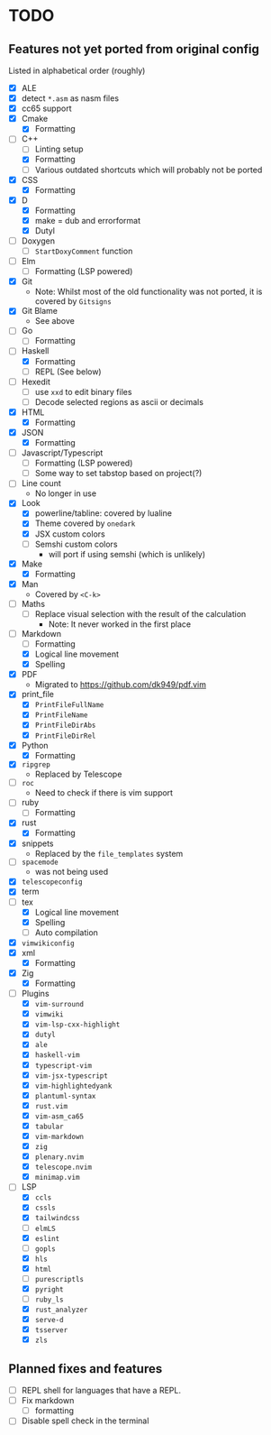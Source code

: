 # TODO

## Features not yet ported from original config

Listed in alphabetical order (roughly)

* [X] ALE
* [X] detect `*.asm` as nasm files
* [X] cc65 support
* [X] Cmake
    * [X] Formatting
* [ ] C++
    * [ ] Linting setup
    * [X] Formatting
    * [ ] Various outdated shortcuts which will probably not be ported
* [X] CSS
    * [X] Formatting
* [X] D
    * [X] Formatting
    * [X] make = dub and errorformat
    * [X] Dutyl
* [ ] Doxygen
    * [ ] `StartDoxyComment` function
* [ ] Elm
    * [ ] Formatting (LSP powered)
* [X] Git
    * Note: Whilst most of the old functionality was not ported, it is covered
        by `Gitsigns`
* [X] Git Blame
    * See above
* [ ] Go
    * [ ] Formatting
* [ ] Haskell
    * [X] Formatting
    * [ ] REPL (See below)
* [ ] Hexedit
    * [ ] use `xxd` to edit binary files
    * [ ] Decode selected regions as ascii or decimals
* [X] HTML
    * [X] Formatting
* [X] JSON
    * [X] Formatting
* [ ] Javascript/Typescript
    * [ ] Formatting (LSP powered)
    * [ ] Some way to set tabstop based on project(?)
* [ ] Line count
    * No longer in use
* [X] Look
    * [X] powerline/tabline: covered by lualine
    * [X] Theme covered by `onedark`
    * [X] JSX custom colors
    * [ ] Semshi custom colors
      * will port if using semshi (which is unlikely)
* [X] Make
    * [X] Formatting
* [X] Man
    * Covered by `<C-k>`
* [ ] Maths
    * [ ] Replace visual selection with the result of the calculation
        * Note: It never worked in the first place
* [ ] Markdown
    * [ ] Formatting
    * [X] Logical line movement
    * [X] Spelling
* [X] PDF
    * Migrated to <https://github.com/dk949/pdf.vim>
* [X] print_file
    * [X] `PrintFileFullName`
    * [X] `PrintFileName`
    * [X] `PrintFileDirAbs`
    * [X] `PrintFileDirRel`
* [X] Python
    * [X] Formatting
* [X] `ripgrep`
    * Replaced by Telescope
* [ ] `roc`
    * Need to check if there is vim support
* [ ] ruby
    * [ ] Formatting
* [X] rust
    * [X] Formatting
* [X] snippets
    * Replaced by the `file_templates` system
* [ ] `spacemode`
    * was not being used
* [X] `telescopeconfig`
* [X] term
* [ ] tex
    * [X] Logical line movement
    * [X] Spelling
    * [ ] Auto compilation
* [X] `vimwikiconfig`
* [X] xml
    * [X] Formatting
* [X] Zig
    * [X] Formatting

* [ ] Plugins
    * [X] `vim-surround`
    * [X] `vimwiki`
    * [X] `vim-lsp-cxx-highlight`
    * [X] `dutyl`
    * [X] `ale`
    * [X] `haskell-vim`
    * [X] `typescript-vim`
    * [X] `vim-jsx-typescript`
    * [X] `vim-highlightedyank`
    * [X] `plantuml-syntax`
    * [X] `rust.vim`
    * [X] `vim-asm_ca65`
    * [X] `tabular`
    * [X] `vim-markdown`
    * [X] `zig`
    * [X] `plenary.nvim`
    * [X] `telescope.nvim`
    * [X] `minimap.vim`
* [ ] LSP
    * [X] `ccls`
    * [X] `cssls`
    * [X] `tailwindcss`
    * [ ] `elmLS`
    * [X] `eslint`
    * [ ] `gopls`
    * [X] `hls`
    * [X] `html`
    * [ ] `purescriptls`
    * [X] `pyright`
    * [ ] `ruby_ls`
    * [X] `rust_analyzer`
    * [X] `serve-d`
    * [X] `tsserver`
    * [X] `zls`

## Planned fixes and features

* [ ] REPL shell for languages that have a REPL.
* [ ] Fix markdown
  * [ ] formatting
* [ ] Disable spell check in the terminal
